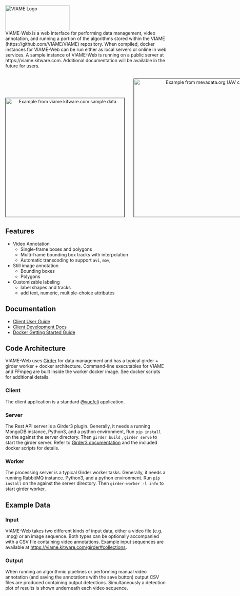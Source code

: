 <img src="http://www.viametoolkit.org/wp-content/uploads/2016/08/viami_logo.png" alt="VIAME Logo" width="200" height="78">
<br>
VIAME-Web is a web interface for performing data management, video annotation, and running a portion of the algorithms stored
within the VIAME (https://github.com/VIAME/VIAME) repository. When compiled, docker instances for VIAME-Web can be run either
as local servers or online in web services. A sample instance of VIAME-Web is running on a public server at https://viame.kitware.com.
Additional documentation will be available in the future for users.
<br>
<p align="center">
<br>
<nobr>
<img src="https://raw.githubusercontent.com/wiki/VIAME/VIAME-Web/images/Misc/FishPolygonSelected.png" alt="Example from viame.kitware.com sample data" width="370" border="1">
&nbsp; &nbsp; &nbsp;
<img src="https://raw.githubusercontent.com/wiki/VIAME/VIAME-Web/images/Misc/PolygonUAV.png" alt="Example from mevadata.org UAV clip" width="430" border="1">
&nbsp; &nbsp; &nbsp;
</nobr>
</p>

## Features

* Video Annotation
  * Single-frame boxes and polygons
  * Multi-frame bounding box tracks with interpolation
  * Automatic transcoding to support `avi`, `mov`, 
* Still image annotation
  * Bounding boxes
  * Polygons
* Customizable labeling
  * label shapes and tracks
  * add text, numeric, multiple-choice attributes

## Documentation

* [Client User Guide](https://github.com/VIAME/VIAME-Web/wiki)
* [Client Development Docs](client/README.md)
* [Docker Getting Started Guide](docker/README.md)

## Code Architecture

VIAME-Web uses [Girder](https://girder.readthedocs.io/en/stable/) for data management and has a typical girder + girder worker +
docker architecture. Command-line executables for VIAME and FFmpeg are built inside the worker docker image. See docker scripts
for additional details.

### Client

The client application is a standard [@vue/cli](https://cli.vuejs.org/) application.

### Server

The Rest API server is a Girder3 plugin. Generally, it needs a running MongoDB instance, Python3, and a python environment, 
Run `pip install` on the against the server directory. Then `girder build` , `girder serve` to start the girder server. Refer to
[Girder3 documentation](https://girder.readthedocs.io/en/stable/) and the included docker scripts for details.

### Worker

The processing server is a typical Girder worker tasks. Generally, it needs a running RabbitMQ instance. Python3, and a python environment.
Run `pip install` on the against the server directory. Then `girder-worker -l info` to start girder worker.

## Example Data

### Input

VIAME-Web takes two different kinds of input data, either a video file (e.g. .mpg) or an image sequence. Both types can
be optionally accompanied with a CSV file containing video annotations. Example input sequences are available at
https://viame.kitware.com/girder#collections.

### Output

When running an algorithmic pipelines or performing manual video annotation (and saving the annotations with the save
button) output CSV files are produced containing output detections. Simultaneously a detection plot of results
is shown underneath each video sequence.

